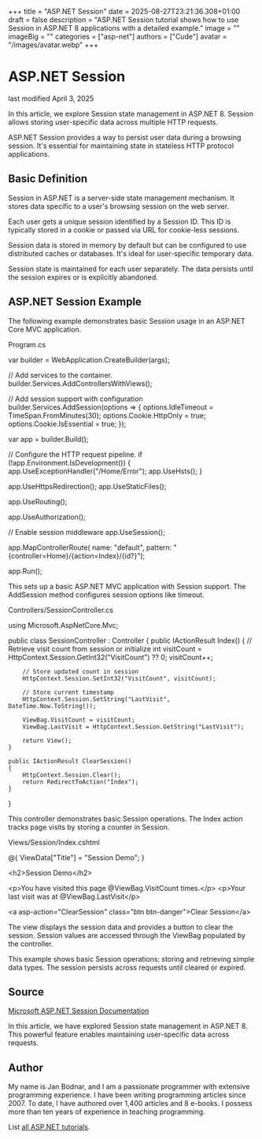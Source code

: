 +++
title = "ASP.NET Session"
date = 2025-08-27T23:21:36.308+01:00
draft = false
description = "ASP.NET Session tutorial shows how to use Session in ASP.NET 8 applications with a detailed example."
image = ""
imageBig = ""
categories = ["asp-net"]
authors = ["Cude"]
avatar = "/images/avatar.webp"
+++

# ASP.NET Session

last modified April 3, 2025

In this article, we explore Session state management in ASP.NET 8. Session
allows storing user-specific data across multiple HTTP requests.

ASP.NET Session provides a way to persist user data during a browsing session.
It's essential for maintaining state in stateless HTTP protocol applications.

## Basic Definition

Session in ASP.NET is a server-side state management mechanism. It stores data
specific to a user's browsing session on the web server.

Each user gets a unique session identified by a Session ID. This ID is typically
stored in a cookie or passed via URL for cookie-less sessions.

Session data is stored in memory by default but can be configured to use
distributed caches or databases. It's ideal for user-specific temporary data.

Session state is maintained for each user separately. The data persists until
the session expires or is explicitly abandoned.

## ASP.NET Session Example

The following example demonstrates basic Session usage in an ASP.NET Core MVC
application.

Program.cs
  

var builder = WebApplication.CreateBuilder(args);

// Add services to the container.
builder.Services.AddControllersWithViews();

// Add session support with configuration
builder.Services.AddSession(options =&gt;
{
    options.IdleTimeout = TimeSpan.FromMinutes(30);
    options.Cookie.HttpOnly = true;
    options.Cookie.IsEssential = true;
});

var app = builder.Build();

// Configure the HTTP request pipeline.
if (!app.Environment.IsDevelopment())
{
    app.UseExceptionHandler("/Home/Error");
    app.UseHsts();
}

app.UseHttpsRedirection();
app.UseStaticFiles();

app.UseRouting();

app.UseAuthorization();

// Enable session middleware
app.UseSession();

app.MapControllerRoute(
    name: "default",
    pattern: "{controller=Home}/{action=Index}/{id?}");

app.Run();

This sets up a basic ASP.NET MVC application with Session support. The
AddSession method configures session options like timeout.

Controllers/SessionController.cs
  

using Microsoft.AspNetCore.Mvc;

public class SessionController : Controller
{
    public IActionResult Index()
    {
        // Retrieve visit count from session or initialize
        int visitCount = HttpContext.Session.GetInt32("VisitCount") ?? 0;
        visitCount++;
        
        // Store updated count in session
        HttpContext.Session.SetInt32("VisitCount", visitCount);
        
        // Store current timestamp
        HttpContext.Session.SetString("LastVisit", DateTime.Now.ToString());
        
        ViewBag.VisitCount = visitCount;
        ViewBag.LastVisit = HttpContext.Session.GetString("LastVisit");
        
        return View();
    }
    
    public IActionResult ClearSession()
    {
        HttpContext.Session.Clear();
        return RedirectToAction("Index");
    }
}

This controller demonstrates basic Session operations. The Index action tracks
page visits by storing a counter in Session.

Views/Session/Index.cshtml
  

@{
    ViewData["Title"] = "Session Demo";
}

&lt;h2&gt;Session Demo&lt;/h2&gt;

&lt;p&gt;You have visited this page @ViewBag.VisitCount times.&lt;/p&gt;
&lt;p&gt;Your last visit was at @ViewBag.LastVisit&lt;/p&gt;

&lt;a asp-action="ClearSession" class="btn btn-danger"&gt;Clear Session&lt;/a&gt;

The view displays the session data and provides a button to clear the session.
Session values are accessed through the ViewBag populated by the controller.

This example shows basic Session operations: storing and retrieving simple data
types. The session persists across requests until cleared or expired.

## Source

[Microsoft ASP.NET Session Documentation](https://learn.microsoft.com/en-us/aspnet/core/fundamentals/app-state?view=aspnetcore-8.0)

In this article, we have explored Session state management in ASP.NET 8. This
powerful feature enables maintaining user-specific data across requests.

## Author

My name is Jan Bodnar, and I am a passionate programmer with extensive
programming experience. I have been writing programming articles since 2007.
To date, I have authored over 1,400 articles and 8 e-books. I possess more
than ten years of experience in teaching programming.

List [all ASP.NET tutorials](/all/#asp-net).